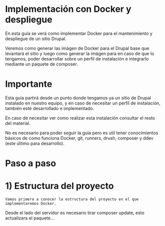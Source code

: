 #  Implementación con Docker y despliegue

En esta guía se verá como implementar Docker para el mantenimiento y despliegue de un sitio Drupal.

Veremos como generar las imágen de Docker para el Drupal base que levantará el sitio y luego como
generar la imágen para en caso de que lo tengamos, poder desarrollar sobre un perfil de instalación e integrarlo 
mediante un paquete de composer.

#  Importante

Esta guía partirá desde un punto donde tengamos ya un sitio de Drupal instalado en nuestro equipo, 
y en caso de necesitar un perfil de instalación, también esté desarrollado e implementado.

En caso de necesitar ver como realizar esta instalación consultar el resto del material.

No es necesario para poder seguir la guía pero es util tener conocimientos básicos de como funciona Docker, git,
runners, drush, composer y ddev (este último para desarrollo).

#  Paso a paso
# 1) Estructura del proyecto
    Vamos primero a conocer la estructura del proyecto en el que implementaremos Docker.



Desde el lado del servidor es necesario tirar composer update, esto actualizara el paquete...
